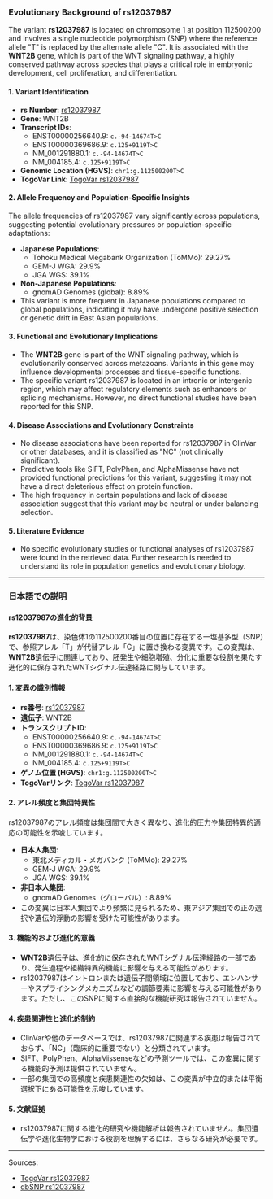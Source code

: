 ### Evolutionary Background of rs12037987

The variant **rs12037987** is located on chromosome 1 at position 112500200 and involves a single nucleotide polymorphism (SNP) where the reference allele "T" is replaced by the alternate allele "C". It is associated with the **WNT2B** gene, which is part of the WNT signaling pathway, a highly conserved pathway across species that plays a critical role in embryonic development, cell proliferation, and differentiation.

#### 1. **Variant Identification**
   - **rs Number**: [rs12037987](https://identifiers.org/dbsnp/rs12037987)
   - **Gene**: WNT2B
   - **Transcript IDs**:
     - ENST00000256640.9: `c.-94-14674T>C`
     - ENST00000369686.9: `c.125+9119T>C`
     - NM_001291880.1: `c.-94-14674T>C`
     - NM_004185.4: `c.125+9119T>C`
   - **Genomic Location (HGVS)**: `chr1:g.112500200T>C`
   - **TogoVar Link**: [TogoVar rs12037987](https://togovar.org/variant/tgv2831701)

#### 2. **Allele Frequency and Population-Specific Insights**
   The allele frequencies of rs12037987 vary significantly across populations, suggesting potential evolutionary pressures or population-specific adaptations:
   - **Japanese Populations**:
     - Tohoku Medical Megabank Organization (ToMMo): 29.27%
     - GEM-J WGA: 29.9%
     - JGA WGS: 39.1%
   - **Non-Japanese Populations**:
     - gnomAD Genomes (global): 8.89%
   - This variant is more frequent in Japanese populations compared to global populations, indicating it may have undergone positive selection or genetic drift in East Asian populations.

#### 3. **Functional and Evolutionary Implications**
   - The **WNT2B** gene is part of the WNT signaling pathway, which is evolutionarily conserved across metazoans. Variants in this gene may influence developmental processes and tissue-specific functions.
   - The specific variant rs12037987 is located in an intronic or intergenic region, which may affect regulatory elements such as enhancers or splicing mechanisms. However, no direct functional studies have been reported for this SNP.

#### 4. **Disease Associations and Evolutionary Constraints**
   - No disease associations have been reported for rs12037987 in ClinVar or other databases, and it is classified as "NC" (not clinically significant).
   - Predictive tools like SIFT, PolyPhen, and AlphaMissense have not provided functional predictions for this variant, suggesting it may not have a direct deleterious effect on protein function.
   - The high frequency in certain populations and lack of disease association suggest that this variant may be neutral or under balancing selection.

#### 5. **Literature Evidence**
   - No specific evolutionary studies or functional analyses of rs12037987 were found in the retrieved data. Further research is needed to understand its role in population genetics and evolutionary biology.

---

### 日本語での説明

#### rs12037987の進化的背景

**rs12037987**は、染色体1の112500200番目の位置に存在する一塩基多型（SNP）で、参照アレル「T」が代替アレル「C」に置き換わる変異です。この変異は、**WNT2B**遺伝子に関連しており、胚発生や細胞増殖、分化に重要な役割を果たす進化的に保存されたWNTシグナル伝達経路に関与しています。

#### 1. **変異の識別情報**
   - **rs番号**: [rs12037987](https://identifiers.org/dbsnp/rs12037987)
   - **遺伝子**: WNT2B
   - **トランスクリプトID**:
     - ENST00000256640.9: `c.-94-14674T>C`
     - ENST00000369686.9: `c.125+9119T>C`
     - NM_001291880.1: `c.-94-14674T>C`
     - NM_004185.4: `c.125+9119T>C`
   - **ゲノム位置 (HGVS)**: `chr1:g.112500200T>C`
   - **TogoVarリンク**: [TogoVar rs12037987](https://togovar.org/variant/tgv2831701)

#### 2. **アレル頻度と集団特異性**
   rs12037987のアレル頻度は集団間で大きく異なり、進化的圧力や集団特異的適応の可能性を示唆しています。
   - **日本人集団**:
     - 東北メディカル・メガバンク (ToMMo): 29.27%
     - GEM-J WGA: 29.9%
     - JGA WGS: 39.1%
   - **非日本人集団**:
     - gnomAD Genomes（グローバル）: 8.89%
   - この変異は日本人集団でより頻繁に見られるため、東アジア集団での正の選択や遺伝的浮動の影響を受けた可能性があります。

#### 3. **機能的および進化的意義**
   - **WNT2B**遺伝子は、進化的に保存されたWNTシグナル伝達経路の一部であり、発生過程や組織特異的機能に影響を与える可能性があります。
   - rs12037987はイントロンまたは遺伝子間領域に位置しており、エンハンサーやスプライシングメカニズムなどの調節要素に影響を与える可能性があります。ただし、このSNPに関する直接的な機能研究は報告されていません。

#### 4. **疾患関連性と進化的制約**
   - ClinVarや他のデータベースでは、rs12037987に関連する疾患は報告されておらず、「NC」（臨床的に重要でない）と分類されています。
   - SIFT、PolyPhen、AlphaMissenseなどの予測ツールでは、この変異に関する機能的予測は提供されていません。
   - 一部の集団での高頻度と疾患関連性の欠如は、この変異が中立的または平衡選択下にある可能性を示唆しています。

#### 5. **文献証拠**
   - rs12037987に関する進化的研究や機能解析は報告されていません。集団遺伝学や進化生物学における役割を理解するには、さらなる研究が必要です。

--- 
Sources:
- [TogoVar rs12037987](https://togovar.org/variant/tgv2831701)
- [dbSNP rs12037987](https://identifiers.org/dbsnp/rs12037987)